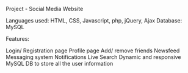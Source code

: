 Project - Social Media Website

Languages used: HTML, CSS, Javascript, php, jQuery, Ajax Database: MySQL

Features:

Login/ Registration page
Profile page
Add/ remove friends
Newsfeed
Messaging system
Notifications
Live Search
Dynamic and responsive
MySQL DB to store all the user information
